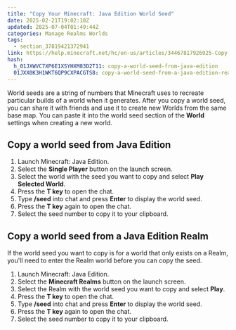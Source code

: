 ```yaml
---
title: "Copy Your Minecraft: Java Edition World Seed"
date: 2025-02-21T19:02:10Z
updated: 2025-07-04T01:49:44Z
categories: Manage Realms Worlds
tags:
  - section_37819421372941
link: https://help.minecraft.net/hc/en-us/articles/34467817926925-Copy-Your-Minecraft-Java-Edition-World-Seed
hash:
  h_01JXWVC7XP6E1XSYHXM83D2T11: copy-a-world-seed-from-java-edition
  01JXX0K3H1WKT6QP9CXPACGTS8: copy-a-world-seed-from-a-java-edition-realm
---
```


World seeds are a string of numbers that Minecraft uses to recreate particular builds of a world when it generates. After you copy a world seed, you can share it with friends and use it to create new Worlds from the same base map. You can paste it into the world seed section of the **World** settings when creating a new world.

## Copy a world seed from Java Edition

1.  Launch Minecraft: Java Edition.
2.  Select the **Single Player** button on the launch screen.
3.  Select the world with the seed you want to copy and select **Play Selected World**.
4.  Press the **T key** to open the chat.
5.  Type **/seed** into chat and press **Enter** to display the world seed.
6.  Press the **T key** again to open the chat.
7.  Select the seed number to copy it to your clipboard.

## Copy a world seed from a Java Edition Realm

If the world seed you want to copy is for a world that only exists on a Realm, you'll need to enter the Realm world before you can copy the seed.

1.  Launch Minecraft: Java Edition.
2.  Select the **Minecraft Realms** button on the launch screen.
3.  Select the Realm with the world seed you want to copy and select **Play**.
4.  Press the **T key** to open the chat.
5.  Type **/seed** into chat and press **Enter** to display the world seed.
6.  Press the **T key** again to open the chat.
7.  Select the seed number to copy it to your clipboard.
